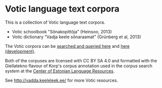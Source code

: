 # Votic language text corpora

This is a collection of Votic language text corpora.

* Votic schoolbook "Sõnakopittõja" (Heinsoo, 2013)
* Votic dictionary "Vadja keele sõnaraamat" (Grünberg et al, 2013)

The Votic corpora can be [searched and queried here](https://korp.keeleressursid.ee/?mode=vadja) and [here (development)](https://korp.keeleressursid.ee/kuus/?mode=vadja).

Both of the corpuses are licensed with CC BY SA 4.0 and formatted with the Giellatekno flavour of Korp's corpus annotation used in the corpus search system at the [Center of Estonian Language Resources](https://keeleressursid.ee/en/).

See http://vadda.keeleleek.ee/ for more Votic resources.
